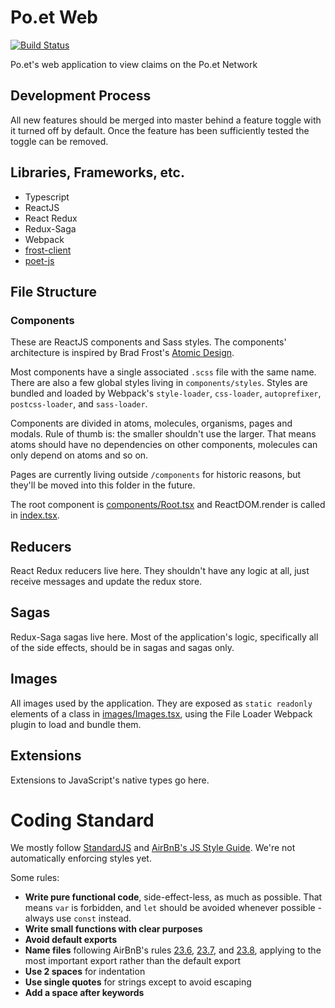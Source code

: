 # Po.et Web

[![Build Status](https://travis-ci.org/poetapp/explorer-web.svg?branch=master)](https://travis-ci.org/poetapp/explorer-web)

Po.et's web application to view claims on the Po.et Network

## Development Process
All new features should be merged into master behind a feature toggle with it turned off by default. Once the feature has been sufficiently tested the toggle can be removed. 

## Libraries, Frameworks, etc.
- Typescript
- ReactJS
- React Redux
- Redux-Saga
- Webpack
- [frost-client](https://github.com/poetapp/frost-client)
- [poet-js](https://github.com/poetapp/poet-js)

## File Structure

### Components

These are ReactJS components and Sass styles. The components' architecture is inspired by Brad Frost's [Atomic Design](http://bradfrost.com/blog/post/atomic-web-design/).

Most components have a single associated `.scss` file with the same name. There are also a few global styles living in `components/styles`. Styles are bundled and loaded by Webpack's `style-loader`, `css-loader`, `autoprefixer`, `postcss-loader`, and `sass-loader`.

Components are divided in atoms, molecules, organisms, pages and modals. Rule of thumb is: the smaller shouldn't use the larger. That means atoms should have no dependencies on other components, molecules can only depend on atoms and so on.

Pages are currently living outside `/components` for historic reasons, but they'll be moved into this folder in the future.

The root component is [components/Root.tsx](./src/components/Root.tsx) and ReactDOM.render is called in [index.tsx](./src/index.tsx).

## Reducers

React Redux reducers live here. They shouldn't have any logic at all, just receive messages and update the redux store.

## Sagas

Redux-Saga sagas live here. Most of the application's logic, specifically all of the side effects, should be in sagas and sagas only.

## Images

All images used by the application. They are exposed as `static readonly` elements of a class in [images/Images.tsx](./src/images/Images.tsx), using the File Loader Webpack plugin to load and bundle them.

## Extensions

Extensions to JavaScript's native types go here.

# Coding Standard

We mostly follow [StandardJS](https://standardjs.com/) and [AirBnB's JS Style Guide](https://github.com/airbnb/javascript). We're not automatically enforcing styles yet.

Some rules:

- **Write pure functional code**, side-effect-less, as much as possible. That means `var` is forbidden, and `let` should be avoided whenever possible - always use `const` instead.
- **Write small functions with clear purposes**
- **Avoid default exports**
- **Name files** following AirBnB's rules [23.6](https://github.com/airbnb/javascript#naming--filename-matches-export), [23.7](https://github.com/airbnb/javascript#naming--camelCase-default-export), and [23.8](https://github.com/airbnb/javascript#naming--PascalCase-singleton), applying to the most important export rather than the default export
- **Use 2 spaces** for indentation
- **Use single quotes** for strings except to avoid escaping
- **Add a space after keywords**
